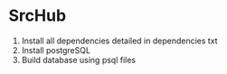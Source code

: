 # SrcHub

1. Install all dependencies detailed in dependencies txt
2. Install postgreSQL 
3. Build database using psql files 

